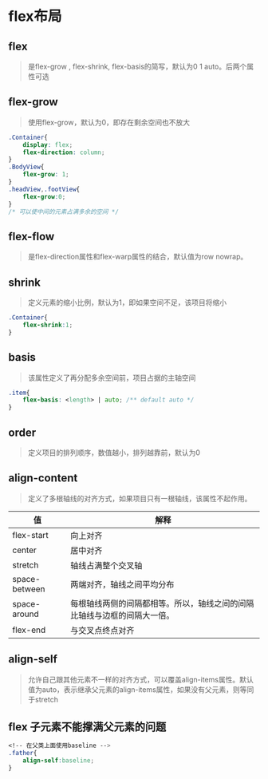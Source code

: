 <!--
 * @作者: 14770137
 * @Date: 2022-10-16 23:25:25
-->
# flex布局

## flex
> 是flex-grow , flex-shrink, flex-basis的简写，默认为0 1 auto。后两个属性可选

## flex-grow
> 使用flex-grow，默认为0，即存在剩余空间也不放大
```css
.Container{
    display: flex;
    flex-direction: column;
}
.BodyView{
    flex-grow: 1;
}
.headView,.footView{
    flex-grow:0;
}
/* 可以使中间的元素占满多余的空间 */
```
## flex-flow
> 是flex-direction属性和flex-warp属性的结合，默认值为row nowrap。

## shrink 
> 定义元素的缩小比例，默认为1，即如果空间不足，该项目将缩小
```css
.Container{
    flex-shrink:1;
}
```

## basis 
> 该属性定义了再分配多余空间前，项目占据的主轴空间
```css
.item{
    flex-basis: <length> | auto; /** default auto */
}
```

## order
> 定义项目的排列顺序，数值越小，排列越靠前，默认为0

## align-content
> 定义了多根轴线的对齐方式，如果项目只有一根轴线，该属性不起作用。

| 值 | 解释 |
| --- | --- |
| flex-start | 向上对齐 |
| center | 居中对齐 |
| stretch | 轴线占满整个交叉轴 |
| space-between | 两端对齐，轴线之间平均分布 |
| space-around | 每根轴线两侧的间隔都相等。所以，轴线之间的间隔比轴线与边框的间隔大一倍。|
| flex-end | 与交叉点终点对齐 |

## align-self
> 允许自己跟其他元素不一样的对齐方式，可以覆盖align-items属性。默认值为auto，表示继承父元素的align-items属性，如果没有父元素，则等同于stretch

## flex 子元素不能撑满父元素的问题
```css
<!-- 在父类上面使用baseline -->
.father{
    align-self:baseline;
}
```